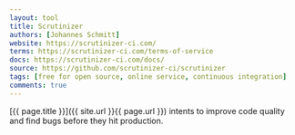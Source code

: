 ```yaml
---
layout: tool
title: Scrutinizer
authors: [Johannes Schmitt]
website: https://scrutinizer-ci.com/
terms: https://scrutinizer-ci.com/terms-of-service
docs: https://scrutinizer-ci.com/docs/
source: https://github.com/scrutinizer-ci/scrutinizer
tags: [free for open source, online service, continuous integration]
comments: true
---
```


[{{ page.title }}]({{ site.url }}{{ page.url }}) intents to improve code quality
and find bugs before they hit production.

<!--more--> 

